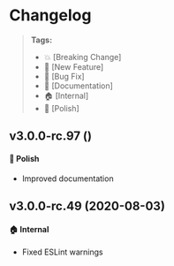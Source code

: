 Changelog
=========

> **Tags:**
> - :boom:       [Breaking Change]
> - :rocket:     [New Feature]
> - :bug:        [Bug Fix]
> - :memo:       [Documentation]
> - :house:      [Internal]
> - :nail_care:  [Polish]

## v3.0.0-rc.97 ()

#### :nail_care: Polish

* Improved documentation

## v3.0.0-rc.49 (2020-08-03)

#### :house: Internal

* Fixed ESLint warnings
